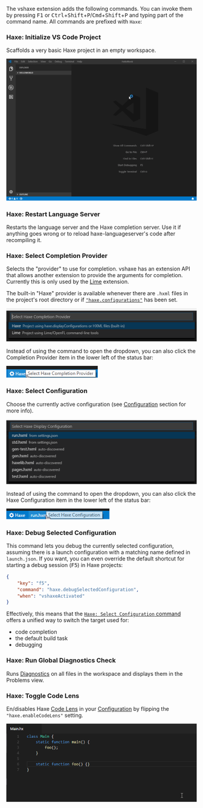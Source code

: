 The vshaxe extension adds the following commands. You can invoke them by pressing <kbd>F1</kbd> or <kbd>Ctrl</kbd>+<kbd>Shift</kbd>+<kbd>P</kbd>/<kbd>Cmd</kbd>+<kbd>Shift</kbd>+<kbd>P</kbd> and
typing part of the command name. All commands are prefixed with `Haxe`:

### Haxe: Initialize VS Code Project

Scaffolds a very basic Haxe project in an empty workspace.

![](images/commands/initialize-vscode-project_.gif)

### Haxe: Restart Language Server

Restarts the language server and the Haxe completion server. Use it if anything goes wrong or to reload haxe-languageserver's code
after recompiling it.

### Haxe: Select Completion Provider

Selects the "provider" to use for completion. vshaxe has an extension API that allows another extension to provide the arguments for completion. Currently this is only used by the [Lime](https://marketplace.visualstudio.com/items?itemName=openfl.lime-vscode-extension) extension.

The built-in "Haxe" provider is available whenever there are `.hxml` files in the project's root directory or if [`"haxe.configurations"`](/vshaxe/vshaxe/wiki/Configuration) has been set.

![](images/commands/select-completion-provider.png)

Instead of using the command to open the dropdown, you can also click the Completion Provider item in the lower left of the status bar:

![](images/commands/select-completion-provider-status-bar.png)

### Haxe: Select Configuration

Choose the currently active configuration (see [Configuration](https://github.com/vshaxe/vshaxe/wiki/Configuration#configurations-and-display-server) section for more info).

![](images/commands/select-config.png)

Instead of using the command to open the dropdown, you can also click the Haxe Configuration item in the lower left of the status bar:

![](images/commands/select-config-status-bar.png)

### Haxe: Debug Selected Configuration

This command lets you debug the currently selected configuration, assuming there is a launch configuration with a matching name defined in `launch.json`. If you want, you can even override the default shortcut for starting a debug session (<kbd>F5</kbd>) in Haxe projects:

```json
{
	"key": "f5",
	"command": "haxe.debugSelectedConfiguration",
	"when": "vshaxeActivated"
}
```

Effectively, this means that the [`Haxe: Select Configuration` command](#haxe-select-configuration) offers a unified way to switch the target used for:

- code completion
- the default build task
- debugging

### Haxe: Run Global Diagnostics Check

Runs [Diagnostics](/vshaxe/vshaxe/wiki/Diagnostics) on all files in the workspace and displays them in the Problems view.

### Haxe: Toggle Code Lens

En/disables Haxe [Code Lens](/vshaxe/vshaxe/wiki/Code-Lens) in your [Configuration](/vshaxe/vshaxe/wiki/Configuration) by flipping the `"haxe.enableCodeLens"` setting.

![](images/commands/toggle-code-lens-.gif)